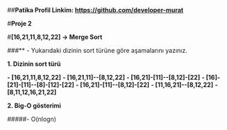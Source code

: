 ##**Patika Profil Linkim: https://github.com/developer-murat**


#**Proje 2**

#**[16,21,11,8,12,22] -> Merge Sort**

###** - Yukarıdaki dizinin sort türüne göre aşamalarını yazınız.

**1. Dizinin sort türü**

**- [16,21,11,8,12,22]**
**- [16,21,11]--[8,12,22]**
**- [16,21]-[11]--[8,12]-[22]**
**- [16]-[21]-[11]--[8]-[12]-[22]**
**- [16,21]-[11]--[8,12]-[22]**
**- [11,16,21]--[8,12,22]**
**- [8,11,12,16,21,22]**

**2. Big-O gösterimi**

#####- O(nlogn)
